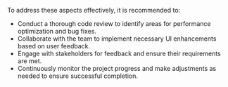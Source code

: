 To address these aspects effectively, it is recommended to:
- Conduct a thorough code review to identify areas for performance optimization and bug fixes.
- Collaborate with the team to implement necessary UI enhancements based on user feedback.
- Engage with stakeholders for feedback and ensure their requirements are met.
- Continuously monitor the project progress and make adjustments as needed to ensure successful completion.